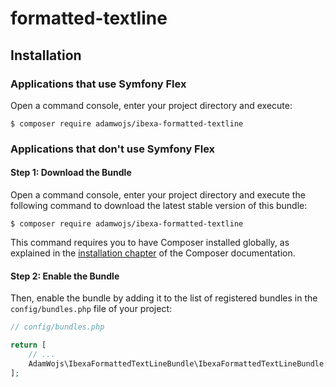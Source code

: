 # formatted-textline

## Installation

### Applications that use Symfony Flex

Open a command console, enter your project directory and execute:

```console
$ composer require adamwojs/ibexa-formatted-textline
```

### Applications that don't use Symfony Flex

#### Step 1: Download the Bundle

Open a command console, enter your project directory and execute the
following command to download the latest stable version of this bundle:

```console
$ composer require adamwojs/ibexa-formatted-textline
```

This command requires you to have Composer installed globally, as explained
in the [installation chapter](https://getcomposer.org/doc/00-intro.md) of the Composer documentation.

#### Step 2: Enable the Bundle

Then, enable the bundle by adding it to the list of registered bundles
in the `config/bundles.php` file of your project:

```php
// config/bundles.php

return [
    // ...
    AdamWojs\IbexaFormattedTextLineBundle\IbexaFormattedTextLineBundle::class => ['all' => true],
];
```
